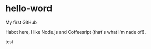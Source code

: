 # hello-word

My first GitHub

Habot here, I like Node.js and Coffeesript (that's what I'm nade of!).

test
